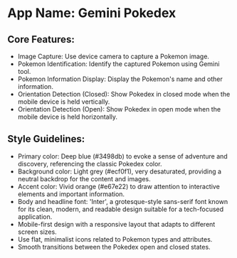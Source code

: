 # **App Name**: Gemini Pokedex

## Core Features:

- Image Capture: Use device camera to capture a Pokemon image.
- Pokemon Identification: Identify the captured Pokemon using Gemini tool.
- Pokemon Information Display: Display the Pokemon's name and other information.
- Orientation Detection (Closed): Show Pokedex in closed mode when the mobile device is held vertically.
- Orientation Detection (Open): Show Pokedex in open mode when the mobile device is held horizontally.

## Style Guidelines:

- Primary color: Deep blue (#3498db) to evoke a sense of adventure and discovery, referencing the classic Pokedex color.
- Background color: Light grey (#ecf0f1), very desaturated, providing a neutral backdrop for the content and images.
- Accent color: Vivid orange (#e67e22) to draw attention to interactive elements and important information.
- Body and headline font: 'Inter', a grotesque-style sans-serif font known for its clean, modern, and readable design suitable for a tech-focused application.
- Mobile-first design with a responsive layout that adapts to different screen sizes.
- Use flat, minimalist icons related to Pokemon types and attributes.
- Smooth transitions between the Pokedex open and closed states.